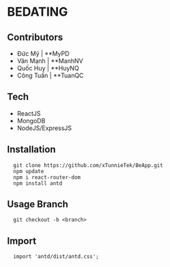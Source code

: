 # BEDATING


## Contributors

- Đức Mỹ | **MyPD
- Văn Mạnh | **ManhNV
- Quốc Huy | **HuyNQ
- Công Tuấn | **TuanQC

## Tech
  * ReactJS
  * MongoDB
  * NodeJS/ExpressJS
  
## Installation
      git clone https://github.com/xTunnieTek/BeApp.git
      npm update
      npm i react-router-dom
      npm install antd

## Usage Branch
      git checkout -b <branch>
      

## Import 
      import 'antd/dist/antd.css';
